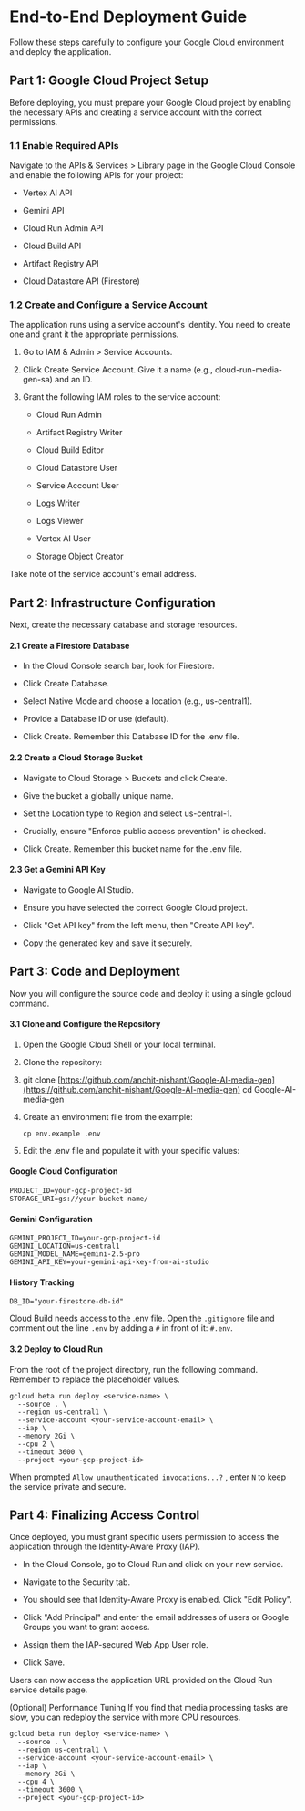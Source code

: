 # End-to-End Deployment Guide

Follow these steps carefully to configure your Google Cloud environment and deploy the application.

## Part 1: Google Cloud Project Setup

Before deploying, you must prepare your Google Cloud project by enabling the necessary APIs and creating a service account with the correct permissions.

### 1.1 Enable Required APIs

Navigate to the APIs & Services > Library page in the Google Cloud Console and enable the following APIs for your project:

  - Vertex AI API

  - Gemini API

  - Cloud Run Admin API

  - Cloud Build API

  - Artifact Registry API

  - Cloud Datastore API (Firestore)

### 1.2 Create and Configure a Service Account

The application runs using a service account's identity. You need to create one and grant it the appropriate permissions.

1. Go to IAM & Admin > Service Accounts.

2. Click Create Service Account. Give it a name (e.g., cloud-run-media-gen-sa) and an ID.

3. Grant the following IAM roles to the service account:

    - Cloud Run Admin

    - Artifact Registry Writer

    - Cloud Build Editor

    - Cloud Datastore User

    - Service Account User

    - Logs Writer

    - Logs Viewer

    - Vertex AI User

    - Storage Object Creator

Take note of the service account's email address.

## Part 2: Infrastructure Configuration

Next, create the necessary database and storage resources.

#### 2.1 Create a Firestore Database

- In the Cloud Console search bar, look for Firestore.

- Click Create Database.

- Select Native Mode and choose a location (e.g., us-central1).

- Provide a Database ID or use (default).

- Click Create. Remember this Database ID for the .env file.

#### 2.2 Create a Cloud Storage Bucket

- Navigate to Cloud Storage > Buckets and click Create.

- Give the bucket a globally unique name.

- Set the Location type to Region and select us-central-1.

- Crucially, ensure "Enforce public access prevention" is checked.

- Click Create. Remember this bucket name for the .env file.

#### 2.3 Get a Gemini API Key

- Navigate to Google AI Studio.

- Ensure you have selected the correct Google Cloud project.

- Click "Get API key" from the left menu, then "Create API key".

- Copy the generated key and save it securely.

## Part 3: Code and Deployment

Now you will configure the source code and deploy it using a single gcloud command.

#### 3.1 Clone and Configure the Repository

1. Open the Google Cloud Shell or your local terminal.

2. Clone the repository:

3. git clone [https://github.com/anchit-nishant/Google-AI-media-gen](https://github.com/anchit-nishant/Google-AI-media-gen)
cd Google-AI-media-gen

4. Create an environment file from the example:

    ```
    cp env.example .env
    ```

5. Edit the .env file and populate it with your specific values:

#### Google Cloud Configuration

```
PROJECT_ID=your-gcp-project-id
STORAGE_URI=gs://your-bucket-name/
```

#### Gemini Configuration

```
GEMINI_PROJECT_ID=your-gcp-project-id
GEMINI_LOCATION=us-central1
GEMINI_MODEL_NAME=gemini-2.5-pro
GEMINI_API_KEY=your-gemini-api-key-from-ai-studio
```

#### History Tracking

```
DB_ID="your-firestore-db-id"
```

Cloud Build needs access to the .env file. Open the `.gitignore` file and comment out the line `.env` by adding a `#` in front of it: `#.env`.

#### 3.2 Deploy to Cloud Run
From the root of the project directory, run the following command. Remember to replace the placeholder values.

```
gcloud beta run deploy <service-name> \
  --source . \
  --region us-central1 \
  --service-account <your-service-account-email> \
  --iap \
  --memory 2Gi \
  --cpu 2 \
  --timeout 3600 \
  --project <your-gcp-project-id>
```

When prompted `Allow unauthenticated invocations...?` , enter `N` to keep the service private and secure.

## Part 4: Finalizing Access Control

Once deployed, you must grant specific users permission to access the application through the Identity-Aware Proxy (IAP).

- In the Cloud Console, go to Cloud Run and click on your new service.

- Navigate to the Security tab.

- You should see that Identity-Aware Proxy is enabled. Click "Edit Policy".

- Click "Add Principal" and enter the email addresses of users or Google Groups you want to grant access.

- Assign them the IAP-secured Web App User role.

- Click Save.

Users can now access the application URL provided on the Cloud Run service details page.

(Optional) Performance Tuning
If you find that media processing tasks are slow, you can redeploy the service with more CPU resources.

```
gcloud beta run deploy <service-name> \
  --source . \
  --region us-central1 \
  --service-account <your-service-account-email> \
  --iap \
  --memory 2Gi \
  --cpu 4 \
  --timeout 3600 \
  --project <your-gcp-project-id>
```

